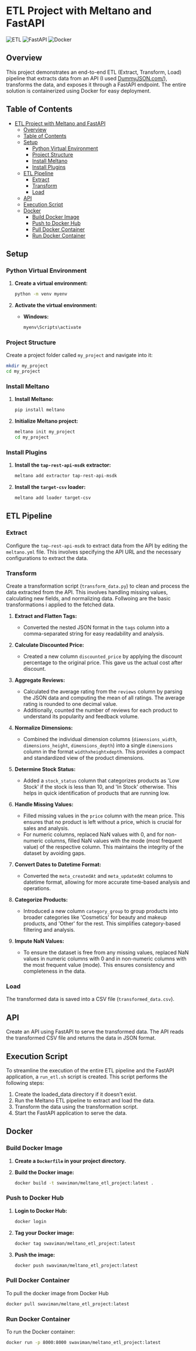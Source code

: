 # ETL Project with Meltano and FastAPI

![ETL](https://img.shields.io/badge/ETL-Meltano-blue)
![FastAPI](https://img.shields.io/badge/API-FastAPI-green)
![Docker](https://img.shields.io/badge/Docker-Containerization-orange)

## Overview

This project demonstrates an end-to-end ETL (Extract, Transform, Load) pipeline that extracts data from an API (I used [DummyJSON.com/](https://dummyjson.com/products)), transforms the data, and exposes it through a FastAPI endpoint. The entire solution is containerized using Docker for easy deployment.

## Table of Contents

- [ETL Project with Meltano and FastAPI](#etl-project-with-meltano-and-fastapi)
  - [Overview](#overview)
  - [Table of Contents](#table-of-contents)
  - [Setup](#setup)
    - [Python Virtual Environment](#python-virtual-environment)
    - [Project Structure](#project-structure)
    - [Install Meltano](#install-meltano)
    - [Install Plugins](#install-plugins)
  - [ETL Pipeline](#etl-pipeline)
    - [Extract](#extract)
    - [Transform](#transform)
    - [Load](#load)
  - [API](#api)
  - [Execution Script](#execution-script)
  - [Docker](#docker)
    - [Build Docker Image](#build-docker-image)
    - [Push to Docker Hub](#push-to-docker-hub)
    - [Pull Docker Container](#pull-docker-container)
    - [Run Docker Container](#run-docker-container)

## Setup

### Python Virtual Environment

1. **Create a virtual environment:**

    ```sh
    python -m venv myenv
    ```

2. **Activate the virtual environment:**

    - **Windows:**

        ```sh
        myenv\Scripts\activate
        ```

### Project Structure

Create a project folder called `my_project` and navigate into it:

```sh
mkdir my_project
cd my_project
```
### Install Meltano

1. **Install Meltano:**

    ```sh
    pip install meltano
    ```

2. **Initialize Meltano project:**

    ```sh
    meltano init my_project
    cd my_project
    ```

### Install Plugins

1. **Install the `tap-rest-api-msdk` extractor:**

    ```sh
    meltano add extractor tap-rest-api-msdk
    ```

2. **Install the `target-csv` loader:**

    ```sh
    meltano add loader target-csv
    ```

## ETL Pipeline

### Extract

Configure the `tap-rest-api-msdk` to extract data from the API by editing the `meltano.yml` file. This involves specifying the API URL and the necessary configurations to extract the data.

### Transform

Create a transformation script (`transform_data.py`) to clean and process the data extracted from the API. This involves handling missing values, calculating new fields, and normalizing data. Follwoing are the basic transformations i applied to the fetched data.

1. **Extract and Flatten Tags:**
   - Converted the nested JSON format in the `tags` column into a comma-separated string for easy readability and analysis.

2. **Calculate Discounted Price:**
   - Created a new column `discounted_price` by applying the discount percentage to the original price. This gave us the actual cost after discount.

3. **Aggregate Reviews:**
   - Calculated the average rating from the `reviews` column by parsing the JSON data and computing the mean of all ratings. The average rating is rounded to one decimal value.
   - Additionally, counted the number of reviews for each product to understand its popularity and feedback volume.

4. **Normalize Dimensions:**
   - Combined the individual dimension columns (`dimensions_width`, `dimensions_height`, `dimensions_depth`) into a single `dimensions` column in the format `widthxheightxdepth`. This provides a compact and standardized view of the product dimensions.

5. **Determine Stock Status:**
   - Added a `stock_status` column that categorizes products as 'Low Stock' if the stock is less than 10, and 'In Stock' otherwise. This helps in quick identification of products that are running low.

6. **Handle Missing Values:**
   - Filled missing values in the `price` column with the mean price. This ensures that no product is left without a price, which is crucial for sales and analysis.
   - For numeric columns, replaced NaN values with 0, and for non-numeric columns, filled NaN values with the mode (most frequent value) of the respective column. This maintains the integrity of the dataset by avoiding gaps.

7. **Convert Dates to Datetime Format:**
   - Converted the `meta_createdAt` and `meta_updatedAt` columns to datetime format, allowing for more accurate time-based analysis and operations.

8. **Categorize Products:**
   - Introduced a new column `category_group` to group products into broader categories like 'Cosmetics' for beauty and makeup products, and 'Other' for the rest. This simplifies category-based filtering and analysis.

9. **Impute NaN Values:**
   - To ensure the dataset is free from any missing values, replaced NaN values in numeric columns with 0 and in non-numeric columns with the most frequent value (mode). This ensures consistency and completeness in the data.

### Load

The transformed data is saved into a CSV file (`transformed_data.csv`).

## API

Create an API using FastAPI to serve the transformed data. The API reads the transformed CSV file and returns the data in JSON format.

## Execution Script
To streamline the execution of the entire ETL pipeline and the FastAPI application, a `run_etl.sh` script is created. This script performs the following steps:

1. Create the loaded_data directory if it doesn't exist.
2. Run the Meltano ETL pipeline to extract and load the data.
3. Transform the data using the transformation script.
4. Start the FastAPI application to serve the data.

## Docker

### Build Docker Image

1. **Create a `Dockerfile` in your project directory.**

2. **Build the Docker image:**

    ```sh
    docker build -t swaviman/meltano_etl_project:latest .
    ```

### Push to Docker Hub

1. **Login to Docker Hub:**

    ```sh
    docker login
    ```

2. **Tag your Docker image:**

    ```sh
    docker tag swaviman/meltano_etl_project:latest
    ```

3. **Push the image:**

    ```sh
    docker push swaviman/meltano_etl_project:latest
    ```

### Pull Docker Container

To pull the docker image from Docker Hub
```sh
docker pull swaviman/meltano_etl_project:latest
```

### Run Docker Container

To run the Docker container:

```sh
docker run -p 8000:8000 swaviman/meltano_etl_project:latest
```

